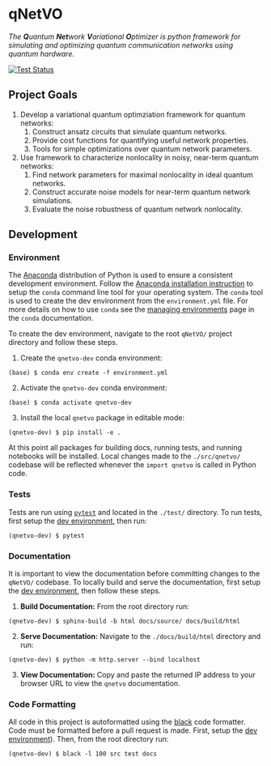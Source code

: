 # qNetVO

*The **Q**uantum **Net**work **V**ariational **O**ptimizer is python framework for
simulating and optimizing quantum communication networks using
quantum hardware.*

[![Test Status](https://github.com/ChitambarLab/qNetVO/actions/workflows/run_tests.yml/badge.svg?branch=main)](https://github.com/ChitambarLab/qNetVO/actions/workflows/run_tests.yml)

## Project Goals

1. Develop a variational quantum optimziation framework for quantum networks:
    1. Construct ansatz circuits that simulate quantum networks.
    2. Provide cost functions for quantifying useful network properties.
    3. Tools for simple optimizations over quantum network parameters.
2. Use framework to characterize nonlocality in noisy, near-term quantum networks:
    1. Find network parameters for maximal nonlocality in ideal quantum networks.
    2. Construct accurate noise models for near-term quantum network simulations. 
    3. Evaluate the noise robustness of quantum network nonlocality.

## Development

### Environment

The [Anaconda](https://docs.conda.io/projects/conda/en/latest/glossary.html#anaconda-glossary) distribution of Python is used to ensure a consistent development environment.
Follow the [Anaconda installation instruction](https://docs.conda.io/projects/conda/en/latest/user-guide/install/index.html#installation) to setup the `conda` command line tool for your
operating system.
The `conda` tool is used to create the dev environment from the `environment.yml` file.
For more details on how to use `conda` see the [managing environments](https://docs.conda.io/projects/conda/en/latest/user-guide/tasks/manage-environments.html) page in the `conda` documentation.

To create the dev environment, navigate to the root `qNetVO/` project directory and follow these steps.

1. Create the `qnetvo-dev` conda environment:

```
(base) $ conda env create -f environment.yml
```

2. Activate the `qnetvo-dev` conda environment:

```
(base) $ conda activate qnetvo-dev
```

3. Install the local `qnetvo` package in editable mode:

```
(qnetvo-dev) $ pip install -e .
```

At this point all packages for building docs, running tests, and running notebooks will be installed.
Local changes made to the `./src/qnetvo/` codebase will be reflected whenever the `import qnetvo` is called in Python code.

### Tests

Tests are run using [`pytest`](https://docs.pytest.org/en/7.0.x/) and located in the `./test/` directory.
To run tests, first setup the [dev environment](https://github.com/ChitambarLab/qNetVO#environment), then run:

```
(qnetvo-dev) $ pytest
```

### Documentation

It is important to view the documentation before committing changes to the `qNetVO/` codebase.
To locally build and serve the documentation, first setup the [dev environment](https://github.com/ChitambarLab/qNetVO#environment), then follow these steps.


1. **Build Documentation:** From the root directory run:

```
(qnetvo-dev) $ sphinx-build -b html docs/source/ docs/build/html
```

2. **Serve Documentation:** Navigate to the `./docs/build/html` directory and run:

```
(qnetvo-dev) $ python -m http.server --bind localhost
```

3. **View Documentation:** Copy and paste the returned IP address to your browser URL to view the `qnetvo` documentation.

### Code Formatting

All code in this project is autoformatted using the [black](https://black.readthedocs.io/en/stable/) code formatter.
Code must be formatted before a pull request is made.
First, setup the [dev environment](https://github.com/ChitambarLab/qNetVO#environment)).
Then, from the root directory run:

```
(qnetvo-dev) $ black -l 100 src test docs
```


